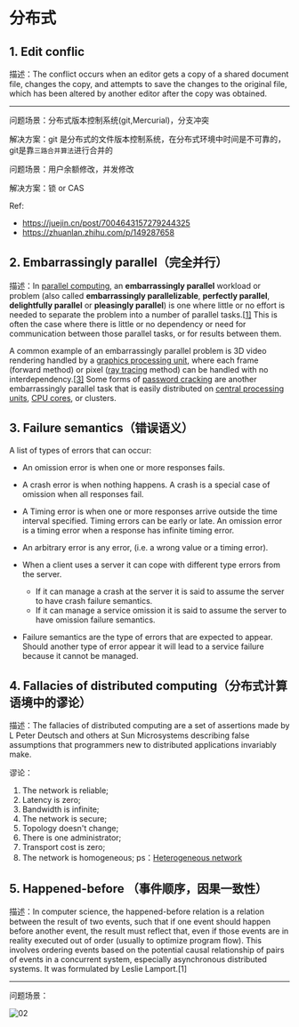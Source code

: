# 分布式

## 1. Edit conflic

描述：The conflict occurs when an editor gets a copy of a shared document file, changes the copy, and attempts to save the changes to the original file, which has been altered by another editor after the copy was obtained.

---------------------

问题场景：分布式版本控制系统(git,Mercurial)，分支冲突

解决方案：git 是分布式的文件版本控制系统，在分布式环境中时间是不可靠的，git是靠`三路合并算法`进行合并的

问题场景：用户余额修改，并发修改

解决方案：锁 or CAS

Ref:

- https://juejin.cn/post/7004643157279244325
- https://zhuanlan.zhihu.com/p/149287658

## 2. Embarrassingly parallel（完全并行）

描述：In [parallel computing](https://en.wikipedia.org/wiki/Parallel_computing), an **embarrassingly parallel** workload or problem (also called **embarrassingly parallelizable**, **perfectly parallel**, **delightfully parallel** or **pleasingly parallel**) is one where little or no effort is needed to separate the problem into a number of parallel tasks.[[1\]](https://en.wikipedia.org/wiki/Embarrassingly_parallel#cite_note-1) This is often the case where there is little or no dependency or need for communication between those parallel tasks, or for results between them.

A common example of an embarrassingly parallel problem is 3D video rendering handled by a [graphics processing unit](https://en.wikipedia.org/wiki/Graphics_processing_unit), where each frame (forward method) or pixel ([ray tracing](https://en.wikipedia.org/wiki/Ray_tracing_(graphics)) method) can be handled with no interdependency.[[3\]](https://en.wikipedia.org/wiki/Embarrassingly_parallel#cite_note-ChalmersReinhard2011-3) Some forms of [password cracking](https://en.wikipedia.org/wiki/Password_cracking) are another embarrassingly parallel task that is easily distributed on [central processing units](https://en.wikipedia.org/wiki/Central_processing_unit), [CPU cores](https://en.wikipedia.org/wiki/CPU_core), or clusters.

## 3. Failure semantics（错误语义）
A list of types of errors that can occur:

- An omission error is when one or more responses fails. 

- A crash error is when nothing happens. A crash is a special case of omission when all responses fail.
- A Timing error is when one or more responses arrive outside the time interval specified. Timing errors can be early or late. An omission error is a timing error when a response has infinite timing error.
- An arbitrary error is any error, (i.e. a wrong value or a timing error).
- When a client uses a server it can cope with different type errors from the server.
  - If it can manage a crash at the server it is said to assume the server to have crash failure semantics.
  - If it can manage a service omission it is said to assume the server to have omission failure semantics.
- Failure semantics are the type of errors that are expected to appear.
Should another type of error appear it will lead to a service failure because it cannot be managed.


## 4. Fallacies of distributed computing（分布式计算语境中的谬论）

描述：The fallacies of distributed computing are a set of assertions made by L Peter Deutsch and others at Sun Microsystems describing false assumptions that programmers new to distributed applications invariably make.

谬论：
1. The network is reliable;
2. Latency is zero;
3. Bandwidth is infinite;
4. The network is secure;
5. Topology doesn't change;
6. There is one administrator;
7. Transport cost is zero;
8. The network is homogeneous; ps：[Heterogeneous network](https://en.wikipedia.org/wiki/Heterogeneous_network)

## 5. Happened-before （事件顺序，因果一致性）
描述：In computer science, the happened-before relation is a relation between the result of two events, such that if one event should happen before another event, the result must reflect that, even if those events are in reality executed out of order (usually to optimize program flow). This involves ordering events based on the potential causal relationship of pairs of events in a concurrent system, especially asynchronous distributed systems. It was formulated by Leslie Lamport.[1]

---------------------

问题场景：

![02](/Users/yongchang.zhang/Downloads/02.jpg)
